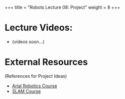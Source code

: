 +++
title = "Robots Lecture 08: Project"
weight = 8
+++

# Lecture Videos:

 - (videos soon...)

# External Resources

(References for Project Ideas)

 - [Arial Robotics Course](https://www.youtube.com/watch?v=nLlLEw_hiNc&list=PLx0tK3DMiHk6vBj-pfe1_bEE-JgsR8-sl)
 - [SLAM Course](https://www.youtube.com/watch?v=U6vr3iNrwRA&list=PLgnQpQtFTOGQrZ4O5QzbIHgl3b1JHimN_)
